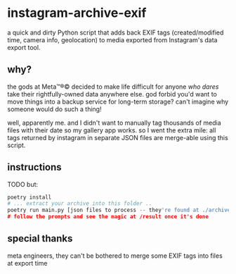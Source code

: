 # instagram-archive-exif

a quick and dirty Python script that adds back EXIF tags (created/modified time, camera info, geolocation) to media exported from Instagram's data export tool.

## why?

the gods at Meta™®© decided to make life difficult for anyone _who dares_ take their rightfully-owned data anywhere else. god forbid you'd want to move things into a backup service for long-term storage? can't imagine why someone would do such a thing! 

well, apparently me. and I didn't want to manually tag thousands of media files with their date so my gallery app works. so I went the extra mile: all tags returned by instagram in separate JSON files are merge-able using this script. 

## instructions

TODO but:

```python
poetry install
# ... extract your archive into this folder ..
poetry run main.py [json files to process -- they're found at ./archive-name/content]
# follow the prompts and see the magic at /result once it's done
```

## special thanks
meta engineers, they can't be bothered to merge some EXIF tags into files at export time